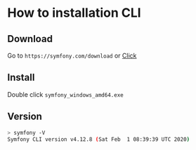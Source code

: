 # How to installation CLI

## Download

Go to `https://symfony.com/download` or <a href="https://get.symfony.com/cli/setup.exe">Click</a>

## Install

Double click `symfony_windows_amd64.exe`

## Version

```bash
> symfony -V
Symfony CLI version v4.12.8 (Sat Feb  1 08:39:39 UTC 2020)
```
